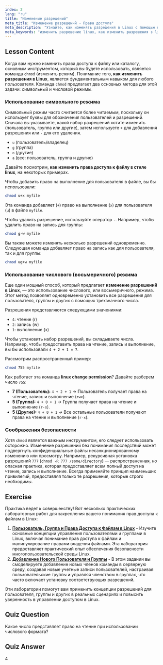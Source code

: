 ```yaml
---
index: 2
lang: "ru"
title: "Изменение разрешений"
meta_title: "Изменение разрешений - Права доступа"
meta_description: "Узнайте, как изменять разрешения в Linux с помощью команды chmod. Это руководство охватывает как символический, так и числовой методы, чтобы помочь вам безопасно управлять доступом к файлам и каталогам. Освойте процесс изменения разрешений Linux для лучшего администрирования системы."
meta_keywords: "изменить разрешение linux, как изменить разрешения в linux, как изменить права доступа к файлам linux, chmod, права доступа к файлам, безопасность linux, символьные разрешения, числовые разрешения"
---
```


## Lesson Content

Когда вам нужно изменить права доступа к файлу или каталогу, основным инструментом, который вы будете использовать, является команда `chmod` (изменить режим). Понимание того, **как изменить разрешения в Linux**, является фундаментальным навыком для любого пользователя. Команда `chmod` предлагает два основных метода для этой задачи: символьный и числовой режимы.

### Использование символьного режима

Символьный режим часто считается более читаемым, поскольку он использует буквы для обозначения пользователей и разрешений. Сначала вы указываете, какой набор разрешений хотите изменить (пользователь, группа или другие), затем используете `+` для добавления разрешения или `-` для его удаления.

- `u` (пользователь/владелец)
- `g` (группа)
- `o` (другие)
- `a` (все: пользователь, группа и другие)

Давайте посмотрим, **как изменить права доступа к файлу в стиле linux**, на некоторых примерах.

Чтобы добавить право на выполнение для пользователя в файле, вы бы использовали:

```bash
chmod u+x myfile
```

Эта команда добавляет (`+`) право на выполнение (`x`) для пользователя (`u`) в файле `myfile`.

Чтобы удалить разрешение, используйте оператор `-`. Например, чтобы удалить право на запись для группы:

```bash
chmod g-w myfile
```

Вы также можете изменять несколько разрешений одновременно. Следующая команда добавляет право на запись как для пользователя, так и для группы:

```bash
chmod ug+w myfile
```

### Использование числового (восьмеричного) режима

Еще один мощный способ, который предлагает **изменение разрешений в Linux**, — это использование числового, или восьмеричного, режима. Этот метод позволяет одновременно установить все разрешения для пользователя, группы и других с помощью трехзначного числа.

Разрешения представляются следующими значениями:

- `4`: чтение (r)
- `2`: запись (w)
- `1`: выполнение (x)

Чтобы установить набор разрешений, вы складываете числа. Например, чтобы предоставить права на чтение, запись и выполнение, вы бы использовали `4 + 2 + 1 = 7`.

Рассмотрим распространенный пример:

```bash
chmod 755 myfile
```

Как работает эта команда **linux change permission**? Давайте разберем число `755`:

- **7 (Пользователь):** `4 + 2 + 1` -> Пользователь получает права на чтение, запись и выполнение (`rwx`).
- **5 (Группа):** `4 + 0 + 1` -> Группа получает права на чтение и выполнение (`r-x`).
- **5 (Другие):** `4 + 0 + 1` -> Все остальные пользователи получают права на чтение и выполнение (`r-x`).

### Соображения безопасности

Хотя `chmod` является важным инструментом, его следует использовать осторожно. Изменение разрешений без понимания последствий может подвергнуть конфиденциальные файлы несанкционированному изменению или просмотру. Например, рекурсивная установка разрешений `777` (`chmod -R 777 /some/directory`) — распространенная, но опасная практика, которая предоставляет всем полный доступ на чтение, запись и выполнение. Всегда применяйте принцип наименьших привилегий, предоставляя только те разрешения, которые строго необходимы.

## Exercise

Практика ведет к совершенству! Вот несколько практических лабораторных работ для закрепления вашего понимания прав доступа к файлам в Linux:

1.  **[Пользователь, Группа и Права Доступа к Файлам в Linux](https://labex.io/ru/labs/linux-linux-user-group-and-file-permissions-18002)** - Изучите основные концепции управления пользователями и группами в Linux, включая понимание прав доступа к файлам и манипулирование правами владения файлами. Эта лаборатория предоставляет практический опыт обеспечения безопасности многопользовательской среды Linux.
2.  **[Добавление Нового Пользователя и Группы](https://labex.io/ru/labs/linux-add-new-user-and-group-17987)** - В этом задании вы смоделируете добавление новых членов команды в серверную среду, создавая новые учетные записи пользователей, настраивая пользовательские группы и управляя членством в группах, что часто включает установку соответствующих разрешений.

Эти лаборатории помогут вам применить концепции разрешений для пользователя, группы и других в реальных сценариях и повысить уверенность в управлении доступом в Linux.

## Quiz Question

Какое число представляет право на чтение при использовании числового формата?

## Quiz Answer

4
